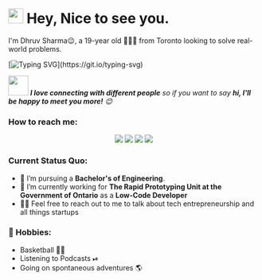 <h1><img src="https://emojis.slackmojis.com/emojis/images/1531849430/4246/blob-sunglasses.gif?1531849430" width="30"/> Hey, Nice to see you.</h1>

I'm Dhruv Sharma😉, a 19-year old 👨🏻‍💻 from Toronto looking to solve real-world problems. 

[![Typing SVG](https://readme-typing-svg.herokuapp.com?vCenter=true&width=500&lines=Student+Entrepreneur+and+Aspiring+Engineer;)](https://git.io/typing-svg)

<img src="https://media.giphy.com/media/LnQjpWaON8nhr21vNW/giphy.gif" width="40"> <em><b>I love connecting with different people</b> so if you want to say <b>hi, I'll be happy to meet you more!</b> :blush:</em>

### How to reach me: 
<p align="center">
<a href="https://www.linkedin.com/in/dhruv-sharma-037b9814b/"><img src="https://img.shields.io/badge/-Dhruv%20Sharma-0077B5?style=for-the-badge&logo=Linkedin&logoColor=white"/></a>
<a href="mailto:dhruvs4747@gmail.com"><img src="https://img.shields.io/badge/-dhruvs4747@gmail.com-D14836?style=for-the-badge&logo=Gmail&logoColor=white"/></a>
<a href="https://instagram.com/dhruvs47"><img src="https://img.shields.io/badge/-dhruvs47-E4405F?style=for-the-badge&logo=Instagram&logoColor=white"/></a>
<a href="https://twitter.com/dhruvs47"><img src="https://img.shields.io/badge/-dhruvs47-1DA1F2?style=for-the-badge&logo=twitter&logoColor=white"/></a>
</p>

### Current Status Quo:

- 💼 I’m pursuing a <strong>Bachelor's of Engineering</strong>.
- 🔭 I’m currently working for <strong>The Rapid Prototyping Unit at the Government of Ontario</strong> as a <strong>Low-Code Developer</strong>
- 👨‍💻 Feel free to reach out to me to talk about tech entrepreneurship and all things startups

### 📅 Hobbies:

- Basketball 🤹‍♂️
- Listening to Podcasts ⏯
- Going on spontaneous adventures 🌎
